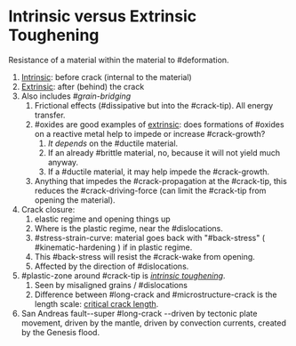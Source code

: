 # Intrinsic versus Extrinsic Toughening

Resistance of a material within the material to #deformation.
1. [Intrinsic](intrinsic-toughening.md): before crack (internal to the material)
2. [Extrinsic](extrinsic-toughening.md): after (behind) the crack
3. Also includes *#grain-bridging*
    1. Frictional effects (#dissipative but into the #crack-tip). All energy transfer.
    2. #oxides are good examples of [extrinsic](extrinsic-toughening.md): does formations of #oxides on a reactive metal help to impede or increase #crack-growth?
        1. _It depends_ on the #ductile material.
        2. If an already #brittle material, no, because it will not yield much anyway.
        3. If a #ductile material, it may help impede the #crack-growth.
    3. Anything that impedes the #crack-propagation at the #crack-tip, this reduces the #crack-driving-force (can limit the #crack-tip from opening the material).
4. Crack closure:
    1. elastic regime and opening things up
    2. Where is the plastic regime, near the #dislocations.
    3. #stress-strain-curve: material goes back with "#back-stress" ( #kinematic-hardening ) if in plastic regime.
    4. This #back-stress will resist the #crack-wake from opening.
    5. Affected by the direction of #dislocations.
5. #plastic-zone around #crack-tip is _[intrinsic toughening](intrinsic-toughening.md)_.
    1. Seen by misaligned grains / #dislocations
    2. Difference between #long-crack and #microstructure-crack is the length scale: [critical crack length](critical-crack-length.md).
6. San Andreas fault--super #long-crack --driven by tectonic plate movement, driven by the mantle, driven by convection currents, created by the Genesis flood.